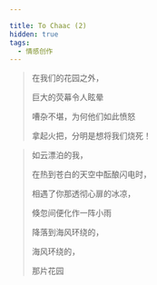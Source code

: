 ```yaml
---

title: To Chaac (2)
hidden: true
tags: 
  - 情感创作
---
```


> 在我们的花园之外，
>
> 巨大的荧幕令人眩晕
>
> 嘈杂不堪，为何他们如此愤怒
>
> 拿起火把，分明是想将我们烧死！



> 如云漂泊的我，
>
> 在热到苍白的天空中酝酿闪电时，
>
> 相遇了你那透彻心扉的冰凉，
>
> 倏忽间便化作一阵小雨
>
> 降落到海风环绕的，
>
> 海风环绕的，
>
> 那片花园
>
